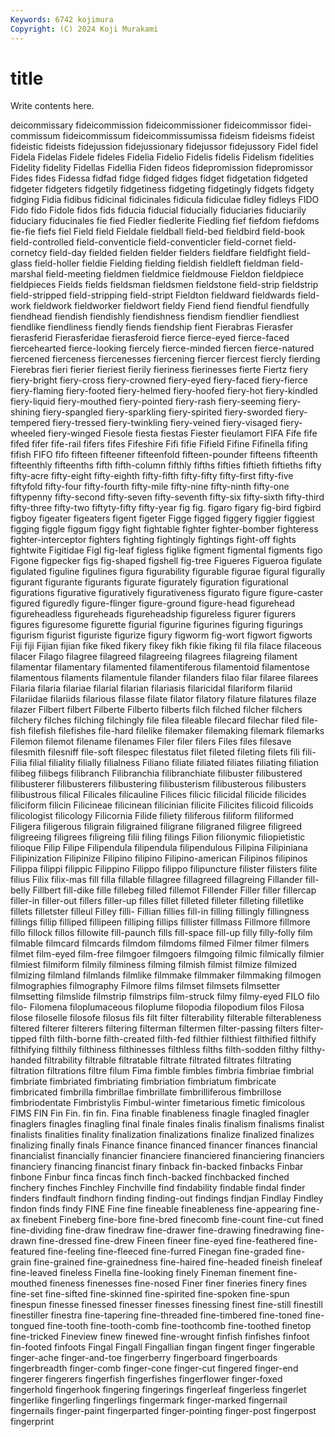 ```yaml
---
Keywords: 6742 kojimura
Copyright: (C) 2024 Koji Murakami
---
```


# title

Write contents here.



deicommissary fideicommission fideicommissioner fideicommissor fidei-commissum fideicommissum fideicommissumissa fideism
fideisms fideist fideistic fideists fidejussion fidejussionary fidejussor fidejussory Fidel fidel
Fidela Fidelas Fidele fideles Fidelia Fidelio Fidelis fidelis Fidelism fidelities
Fidelity fidelity Fidellas Fidellia Fiden fideos fidepromission fidepromissor Fides fides
Fidessa fidfad fidge fidged fidges fidget fidgetation fidgeted fidgeter fidgeters
fidgetily fidgetiness fidgeting fidgetingly fidgets fidgety fidging Fidia fidibus fidicinal
fidicinales fidicula fidiculae fidley fidleys FIDO Fido fido Fidole fidos
fids fiducia fiducial fiducially fiduciaries fiduciarily fiduciary fiducinales fie fied
Fiedler fiedlerite Fiedling fief fiefdom fiefdoms fie-fie fiefs fiel Field
field Fieldale fieldball field-bed fieldbird field-book field-controlled field-conventicle field-conventicler field-cornet
field-cornetcy field-day fielded fielden fielder fielders fieldfare fieldfight field-glass field-holler
fieldie Fielding fielding fieldish fieldleft fieldman field-marshal field-meeting fieldmen fieldmice
fieldmouse Fieldon fieldpiece fieldpieces Fields fields fieldsman fieldsmen fieldstone field-strip
fieldstrip field-stripped field-stripping field-stript Fieldton fieldward fieldwards field-work fieldwork fieldworker
fieldwort fieldy Fiend fiend fiendful fiendfully fiendhead fiendish fiendishly fiendishness
fiendism fiendlier fiendliest fiendlike fiendliness fiendly fiends fiendship fient Fierabras
Fierasfer fierasferid Fierasferidae fierasferoid fierce fierce-eyed fierce-faced fiercehearted fierce-looking fiercely
fierce-minded fiercen fierce-natured fiercened fierceness fiercenesses fiercening fiercer fiercest fiercly
fierding Fierebras fieri fierier fieriest fierily fieriness fierinesses fierte Fiertz
fiery fiery-bright fiery-cross fiery-crowned fiery-eyed fiery-faced fiery-fierce fiery-flaming fiery-footed fiery-helmed
fiery-hoofed fiery-hot fiery-kindled fiery-liquid fiery-mouthed fiery-pointed fiery-rash fiery-seeming fiery-shining fiery-spangled
fiery-sparkling fiery-spirited fiery-sworded fiery-tempered fiery-tressed fiery-twinkling fiery-veined fiery-visaged fiery-wheeled fiery-winged
Fiesole fiesta fiestas Fiester fieulamort FIFA Fife fife fifed fifer
fife-rail fifers fifes Fifeshire Fifi fifie Fifield Fifine Fifinella fifing
fifish FIFO fifo fifteen fifteener fifteenfold fifteen-pounder fifteens fifteenth fifteenthly
fifteenths fifth fifth-column fifthly fifths fifties fiftieth fiftieths fifty fifty-acre
fifty-eight fifty-eighth fifty-fifth fifty-fifty fifty-first fifty-five fiftyfold fifty-four fifty-fourth fifty-mile
fifty-nine fifty-ninth fifty-one fiftypenny fifty-second fifty-seven fifty-seventh fifty-six fifty-sixth fifty-third
fifty-three fifty-two fiftyty-fifty fifty-year fig fig. figaro figary fig-bird figbird
figboy figeater figeaters figent figeter Figge figged figgery figgier figgiest
figging figgle figgum figgy fight fightable fighter fighter-bomber fighteress fighter-interceptor
fighters fighting fightingly fightings fight-off fights fightwite Figitidae Figl fig-leaf
figless figlike figment figmental figments figo Figone figpecker figs fig-shaped
figshell fig-tree Figueres Figueroa figulate figulated figuline figulines figura figurability
figurable figurae figural figurally figurant figurante figurants figurate figurately figuration
figurational figurations figurative figuratively figurativeness figurato figure figure-caster figured figuredly
figure-flinger figure-ground figure-head figurehead figureheadless figureheads figureheadship figureless figurer figurers
figures figuresome figurette figurial figurine figurines figuring figurings figurism figurist
figuriste figurize figury figworm fig-wort figwort figworts Fiji fiji Fijian
fijian fike fiked fikery fikey fikh fikie fiking fil fila
filace filaceous filacer Filago filagree filagreed filagreeing filagrees filagreing filament
filamentar filamentary filamented filamentiferous filamentoid filamentose filamentous filaments filamentule filander
filanders filao filar filaree filarees Filaria filaria filariae filarial filarian
filariasis filaricidal filariform filariid Filariidae filariids filarious filasse filate filator
filatory filature filatures filaze filazer Filbert filbert Filberte Filberto filberts
filch filched filcher filchers filchery filches filching filchingly file filea
fileable filecard filechar filed file-fish filefish filefishes file-hard filelike filemaker
filemaking filemark filemarks Filemon filemot filename filenames Filer filer filers
Files files filesave filesmith filesniff file-soft filespec filestatus filet fileted
fileting filets fili fili- Filia filial filiality filially filialness Filiano
filiate filiated filiates filiating filiation filibeg filibegs filibranch Filibranchia filibranchiate
filibuster filibustered filibusterer filibusterers filibustering filibusterism filibusterous filibusters filibustrous filical
Filicales filicauline Filices filicic filicidal filicide filicides filiciform filicin Filicineae
filicinean filicinian filicite Filicites filicoid filicoids filicologist filicology Filicornia Filide
filiety filiferous filiform filiformed Filigera filigerous filigrain filigrained filigrane filigraned
filigree filigreed filigreeing filigrees filigreing filii filing filings Filion filionymic
filiopietistic filioque Filip Filipe Filipendula filipendula filipendulous Filipina Filipiniana Filipinization
Filipinize Filipino filipino Filipino-american Filipinos filipinos Filippa filippi filippic Filippino
Filippo filippo filipuncture filister filisters filite filius Filix filix-mas fill
filla fillable fillagree fillagreed fillagreing Fillander fill-belly Fillbert fill-dike fille
fillebeg filled fillemot Fillender Filler filler fillercap filler-in filler-out fillers
filler-up filles fillet filleted filleter filleting filletlike fillets filletster filleul
Filley filli- Fillian fillies fill-in filling fillingly fillingness fillings fillip
filliped fillipeen filliping fillips fillister fillmass Fillmore fillmore fillo fillock
fillos fillowite fill-paunch fills fill-space fill-up filly filly-folly film filmable
filmcard filmcards filmdom filmdoms filmed Filmer filmer filmers filmet film-eyed
film-free filmgoer filmgoers filmgoing filmic filmically filmier filmiest filmiform filmily
filminess filming filmish filmist filmize filmized filmizing filmland filmlands filmlike
filmmake filmmaker filmmaking filmogen filmographies filmography Filmore films filmset filmsets
filmsetter filmsetting filmslide filmstrip filmstrips film-struck filmy filmy-eyed FILO filo
filo- Filomena filoplumaceous filoplume filopodia filopodium filos Filosa filose filoselle
filosofe filosus fils filt filter filterability filterable filterableness filtered filterer
filterers filtering filterman filtermen filter-passing filters filter-tipped filth filth-borne filth-created
filth-fed filthier filthiest filthified filthify filthifying filthily filthiness filthinesses filthless
filths filth-sodden filthy filthy-handed filtrability filtrable filtratable filtrate filtrated filtrates
filtrating filtration filtrations filtre filum Fima fimble fimbles fimbria fimbriae
fimbrial fimbriate fimbriated fimbriating fimbriation fimbriatum fimbricate fimbricated fimbrilla fimbrillae
fimbrillate fimbrilliferous fimbrillose fimbriodentate Fimbristylis Fimbul-winter fimetarious fimetic fimicolous FIMS
FIN Fin Fin. fin fin. Fina finable finableness finagle finagled
finagler finaglers finagles finagling final finale finales finalis finalism finalisms
finalist finalists finalities finality finalization finalizations finalize finalized finalizes finalizing
finally finals Finance finance financed financer finances financial financialist financially
financier financiere financiered financiering financiers financiery financing financist finary finback
fin-backed finbacks Finbar finbone Finbur finca fincas finch finch-backed finchbacked
finched finchery finches Finchley Finchville find findability findable findal finder
finders findfault findhorn finding finding-out findings findjan Findlay Findley findon
finds findy FINE Fine fine fineable fineableness fine-appearing fine-ax finebent
Fineberg fine-bore fine-bred finecomb fine-count fine-cut fined fine-dividing fine-draw finedraw
fine-drawer fine-drawing finedrawing fine-drawn fine-dressed fine-drew Fineen fineer fine-eyed fine-feathered
fine-featured fine-feeling fine-fleeced fine-furred Finegan fine-graded fine-grain fine-grained fine-grainedness fine-haired
fine-headed fineish fineleaf fine-leaved fineless Finella fine-looking finely Fineman finement
fine-mouthed fineness finenesses fine-nosed Finer finer fineries finery fines fine-set
fine-sifted fine-skinned fine-spirited fine-spoken fine-spun finespun finesse finessed finesser finesses
finessing finest fine-still finestill finestiller finestra fine-tapering fine-threaded fine-timbered fine-toned
fine-tongued fine-tooth fine-tooth-comb fine-toothcomb fine-toothed finetop fine-tricked Fineview finew finewed
fine-wrought finfish finfishes finfoot fin-footed finfoots Fingal Fingall Fingallian fingan
fingent finger fingerable finger-ache finger-and-toe fingerberry fingerboard fingerboards fingerbreadth finger-comb
finger-cone finger-cut fingered finger-end fingerer fingerers fingerfish fingerfishes fingerflower finger-foxed
fingerhold fingerhook fingering fingerings fingerleaf fingerless fingerlet fingerlike fingerling fingerlings
fingermark finger-marked fingernail fingernails finger-paint fingerparted finger-pointing finger-post fingerpost fingerprint
